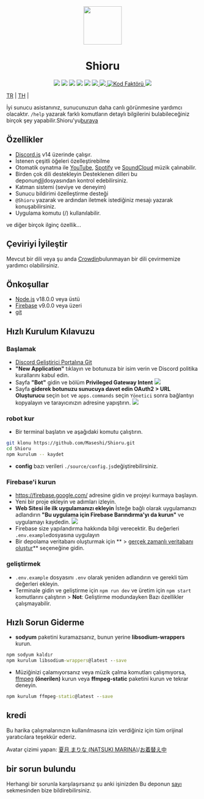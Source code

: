 <div align="center">
  <img src="https://raw.githubusercontent.com/Maseshi/Shioru/main/assets/icons/favicon-circle.png" width="100" />
  <h1>
    <strong>Shioru</strong>
  </h1>
  <img src="https://img.shields.io/badge/discord.js-v14-7354F6?logo=discord&logoColor=white" />
  <img src="https://img.shields.io/github/stars/Maseshi/Shioru.svg?logo=github" />
  <img src="https://img.shields.io/github/v/release/Maseshi/Shioru">
  <img src="https://img.shields.io/github/license/Maseshi/Shioru.svg?logo=github" />
  <img src="https://img.shields.io/github/last-commit/Maseshi/Shioru">
  <a title="Durum" target="_blank" href="https://shioru.statuspage.io/">
    <img src="https://img.shields.io/badge/dynamic/json?logo=google-cloud&logoColor=white&label=status&query=status.indicator&url=https%3A%2F%2Fq60yrzp0cbgg.statuspage.io%2Fapi%2Fv2%2Fstatus.json" />
  </a>
  <a title="kalabalık" target="_blank" href="https://crowdin.com/project/shioru-bot">
    <img src="https://badges.crowdin.net/shioru-bot/localized.svg">
  </a>
  <a title="Kod Faktörü" target="_blank" href="https://www.codefactor.io/repository/github/maseshi/shioru">
    <img src="https://www.codefactor.io/repository/github/maseshi/shioru/badge" alt="Kod Faktörü" />
  </a>
  <a title="top.gg" target="_blank" href="https://top.gg/bot/704706906505347183">
    <img src="https://top.gg/api/widget/upvotes/704706906505347183.svg">
  </a>
</div>

[TR](https://github.com/Maseshi/Shioru/blob/main/documents/README.en.md) | [TH](https://github.com/Maseshi/Shioru/blob/main/documents/README.th.md) | [](https://github.com/Maseshi/Shioru/blob/main/documents/README.ja.md)

İyi sunucu asistanınız, sunucunuzun daha canlı görünmesine yardımcı olacaktır. `/help` yazarak farklı komutların detaylı bilgilerini bulabileceğiniz birçok şey yapabilir.Shioru'yu[buraya](https://discord.com/api/oauth2/authorize?client_id=704706906505347183&permissions=8&scope=applications.commands%20bot&redirect_uri=https%3A%2F%2Fshiorus.web.app%2Fthanks-you)

## Özellikler

- [Discord.js](https://discord.js.org/) v14 üzerinde çalışır.
- İstenen çeşitli öğeleri özelleştirebilme
- Otomatik oynatma ile [YouTube](https://www.youtube.com/), [Spotify](https://www.spotify.com/) ve [SoundCloud](https://soundcloud.com/) müzik çalınabilir.
- Birden çok dili destekleyin Desteklenen dilleri bu deponun[dil](https://github.com/Maseshi/shioru/blob/main/source/languages)dosyasından kontrol edebilirsiniz.
- Katman sistemi (seviye ve deneyim)
- Sunucu bildirimi özelleştirme desteği
- `@Shioru` yazarak ve ardından iletmek istediğiniz mesajı yazarak konuşabilirsiniz.
- Uygulama komutu (/) kullanılabilir.

ve diğer birçok ilginç özellik...

## Çeviriyi İyileştir

Mevcut bir dili veya şu anda [Crowdin](https://crowdin.com/project/shioru-bot)bulunmayan bir dili çevirmemize yardımcı olabilirsiniz.

## Önkoşullar

- [Node.js](https://nodejs.org/) v18.0.0 veya üstü
- [Firebase](https://firebase.google.com/) v9.0.0 veya üzeri
- [git](https://git-scm.com/downloads)

## Hızlı Kurulum Kılavuzu

### Başlamak

- [Discord Geliştirici Portalına Git](https://discord.com/developers/applications)
- **"New Application"** tıklayın ve botunuza bir isim verin ve Discord politika kurallarını kabul edin.
- Sayfa **"Bot"** gidin ve bölüm **Privileged Gateway Intent** ![](https://raw.githubusercontent.com/Maseshi/Shioru/main/assets/images/discord-developer-portal-privileged-gateway-intents.png)
- Sayfa **giderek botunuzu sunucuya davet edin OAuth2 > URL Oluşturucu** seçin `bot` ve `apps.commands` seçin `Yönetici` sonra bağlantıyı kopyalayın ve tarayıcınızın adresine yapıştırın. ![](https://raw.githubusercontent.com/Maseshi/Shioru/main/assets/images/discord-developer-portal-scopes.png)

### robot kur

- Bir terminal başlatın ve aşağıdaki komutu çalıştırın.

```bash
git klonu https://github.com/Maseshi/Shioru.git
cd Shioru
npm kurulum -- kaydet
```

- **config** bazı verileri `./source/config.js`değiştirebilirsiniz.

### Firebase'i kurun

- https://firebase.google.com/ adresine gidin ve projeyi kurmaya başlayın.
- Yeni bir proje ekleyin ve adımları izleyin.
- **Web Sitesi ile ilk uygulamanızı ekleyin** İsteğe bağlı olarak uygulamanızı adlandırın **"Bu uygulama için Firebase Barındırma'yı da kurun"** ve uygulamayı kaydedin. ![](https://raw.githubusercontent.com/Maseshi/Shioru/main/assets/images/firebase-setup-web-application.png)
- Firebase size yapılandırma hakkında bilgi verecektir. Bu değerleri `.env.example`dosyasına uygulayın
- Bir depolama veritabanı oluşturmak için ** > [gerçek zamanlı veritabanı oluştur](https://console.firebase.google.com/u/0/project/_/database/data)** seçeneğine gidin.

### geliştirmek

- `.env.example` dosyasını `.env` olarak yeniden adlandırın ve gerekli tüm değerleri ekleyin.
- Terminale gidin ve geliştirme için `npm run dev` ve üretim için `npm start` komutlarını çalıştırın > **Not**: Geliştirme modundayken Bazı özellikler çalışmayabilir.

## Hızlı Sorun Giderme

- **sodyum** paketini kuramazsanız, bunun yerine **libsodium-wrappers** kurun.
```bat
npm sodyum kaldır
npm kurulum libsodium-wrappers@latest --save
```
- Müziğinizi çalamıyorsanız veya müzik çalma komutları çalışmıyorsa, [ffmpeg](https://ffmpeg.org/download.html) **(önerilen)** kurun veya **ffmpeg-static** paketini kurun ve tekrar deneyin.
```bat
npm kurulum ffmpeg-static@latest --save
```

## kredi

Bu harika çalışmalarınızın kullanılmasına izin verdiğiniz için tüm orijinal yaratıcılara teşekkür ederiz.

Avatar çizimi yapan: [夏月 まりな (NATSUKI MARINA)](https://www.pixiv.net/en/users/482462)/[お着替え中](https://www.pixiv.net/en/artworks/76075098)

## bir sorun bulundu

Herhangi bir sorunla karşılaşırsanız şu anki işinizden Bu deponun [sayı](https://github.com/Maseshi/Shioru/issues) sekmesinden bize bildirebilirsiniz.
